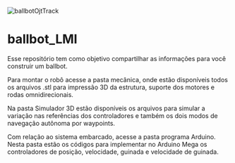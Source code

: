![ballbotOjtTrack](https://user-images.githubusercontent.com/3063514/115994014-b59eb580-a5ab-11eb-820c-77fe622fc304.png)
# ballbot_LMI
Esse repositório tem como objetivo compartilhar as informações para você construir um ballbot.

Para montar o robô acesse a pasta mecânica, onde estão disponíveis todos os arquivos .stl para impressão 3D da estrutura, suporte dos motores e rodas omnidirecionais.

Na pasta Simulador 3D estão disponíveis os arquivos para simular a variação nas referências dos controladores e também os dois modos de navegação autônoma por waypoints.

Com relação ao sistema embarcado, acesse a pasta programa Arduino. Nesta pasta estão os códigos para implementar no Arduino Mega os controladores de posição, velocidade, guinada e velocidade de guinada.


